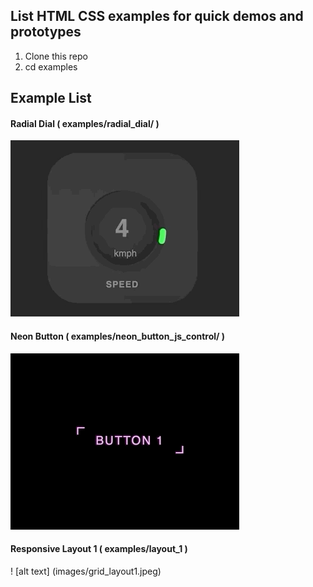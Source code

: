 ## List HTML CSS examples for quick demos and prototypes

1. Clone this repo
2. cd examples

## Example List

#### Radial Dial ( examples/radial_dial/ )

![alt text](images/radial_dial.gif)

#### Neon Button ( examples/neon_button_js_control/ )

![alt text](images/neon_button.gif)

#### Responsive Layout 1 ( examples/layout_1 )

! [alt text] (images/grid_layout1.jpeg)
